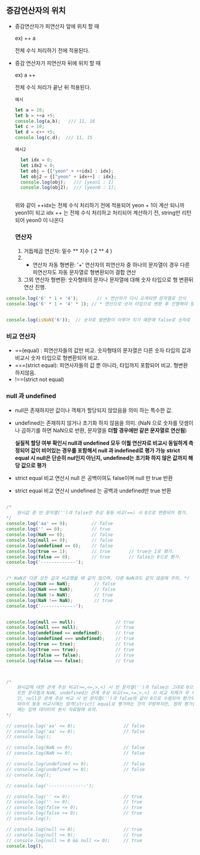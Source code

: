 ## 증감연산자의 위치

- 증감연산자가 피연산자 앞에 위치 할 때 
   
   ex) ++ a 
   
   전체 수식 처리하기 전에 적용된다.
   
- 증감 연산자가 피연산자 뒤에 위치 할 때

  ex) a ++
  
  전체 수식 처리가 끝난 뒤 적용된다.
  
  `예시`
  
  ```jsx
  let a = 10;
  let b = ++a +5;
  console.log(a,b);   /// 11, 16
  let c = 10;
  let d = c++ +5;
  console.log(c,d);  /// 11, 15
  ```



  `예시2`
  
  ```jsx
    let idx = 0;
    let idx2 = 0;
    let obj = {["yeon" + ++idx] : idx};
    let obj2 = {["yeon" + idx++] : idx};
    console.log(obj);   /// [yeon1 : 1]
    console.log(obj2);  /// [yeon0 : 1];
    
  ```
  
  위와 같이 ++idx는 전체 수식 처리하기 전에 적용되어 yeon + 1이 계산 되니까 yeon1이 되고
  idx ++ 는 전체 수식 처리하고 처리되어 계산하기 전, string만 리턴되어 yeon0 이 나온다


  
  ### 연산자
  1) 거듭제곱 연산자: 밑수 ** 지수 ( 2 ** 4 )
  2) + 연산자 자동 형변환: '+' 연산자의 피연산자 중 하나의 문자열이 경우 다른 피연산자도 자동 문자열로 형변환되어 결합 연산
  3) 그외 연산자 형변환: 숫자형태의 문자나 문자열에 대해 숫자 타입으로 형 변환뒤 연산 진행.
 
```js
console.log('6' * 1 + '4');       // + 연산자가 다시 오게되면 문자열로 인식
console.log('6' * 1 + '4' * 1); // * 연산으로 숫자 타입으로 변환 후 진행해야 정상 덧셈 연산 가능


console.log(isNaN('6'));  // 숫자로 형변환이 이루어 지기 때문에 false로 숫자로 인식 하게 됨
```

### 비교 연산자
- ==(equal) : 피연산자들의 값만 비교. 숫자형태의 문자열은 다른 숫자 타입의 값과 비교시 숫자 타입으로 형변환되어 비교.
- ===(strict equal): 피연사자들의 값 뿐 아니라, 타입까지 포함되어 비교. 형변환 하지않음.
- !==(strict not equal)

### null 과 undefined
- null은 존재하지만 값이나 객체가 할당되지 않았음을 의미 하는 특수한 값.
- undefined는 존재하지 않거나 초기화 하지 않음을 의미. (NaN 으로 숫자를 덧셈이나 곱하기를 하면 NaN으로 반환, 문자열을 **더할 경우에만 같은 문자열로 연산됨**)
  
  **실질적 할당 여부 확인시 null과 undefined 모두 이퀄 연산자로 비교시 동일하게 측정되어 값이 비어있는 경우를 포함해서 null 과 indefined로 평가 가능**
  **strict equal 시 null은 단순히 nul인지 아닌지, undefined는 초기화 하지 않은 값까지 해당 값으로 평가**


- strict equal 비교 연산시 null 은 공백이여도 false이며 null 만 true 반환
- strict equal 비교 연산시 undefined 는 공백과 undefined만 true 반환 


```js

/*
    원시값 중 빈 문자열('')과 false만 추상 동등 비교(==) 시 0으로 변환되어 평가.
*/
console.log('aa' == 0);         // false
console.log('' == 0);           // true
console.log(NaN == 0);          // false
console.log(null == 0);         // false
console.log(undefined == 0);    // false
console.log(true == 1);         // true       // true는 1로 평가.
console.log(false == 0);        // true       // false는 0으로 평가.
console.log('-------------');


/* NaN은 다른 모든 값과 비교했을 때 같지 않으며, 다른 NaN과도 같지 않음에 주의. */
console.log(NaN == NaN);         // false
console.log(NaN === NaN);        // false
console.log(NaN != NaN);         // true
console.log(NaN !== NaN);        // true
console.log('-------------');


console.log(null == null);               // true
console.log(null === null);              // true
console.log(undefined == undefined);     // true
console.log(undefined === undefined);    // true
console.log(true == true);               // true
console.log(true === true);              // true
console.log(false == false);             // true
console.log(false === false);            // true



/*
    원시값에 대한 관계 추상 비교(>=,<=,>,<) 시 빈 문자열('')과 false는 그대로 0으로 평가되는 것을 확인가능.
    또한 문자열과 NaN, undefined는 관계 추상 비교(>=,<=,>,<) 시 비교 자체가 무 의미하여 무조건 false로 평가.
    단, null은 관계 추상 비교 시 빈 문자열('')과 false와 같이 0으로 수렴되어 평가되는 것을 확인 가능.
    따라서 동등 비교시에는 엄격(strict) equal로 평가하는 것이 무방하지만, 범위 평가를 위한 관계 추상 비교시
    에는 입력 데이터의 원시 자료형에 유의.
*/

// console.log('aa' <= 0);                  // false
// console.log('aa' >= 0);                  // false
// console.log();

// console.log(NaN <= 0);                   // false
// console.log(NaN >= 0);                   // false

// console.log(undefined <= 0);             // false
// console.log(undefined >= 0);             // false
// console.log();

// console.log('--------------');

// console.log('' <= 0);                    // true
// console.log('' >= 0);                    // true
// console.log(false <= 0);                 // true
// console.log(false >= 0);                 // true
// console.log();

// console.log(null <= 0);                  // true
// console.log(null >= 0);                  // true
// console.log(null >= 0 && null <= 0);     // true
console.log();


```


  
